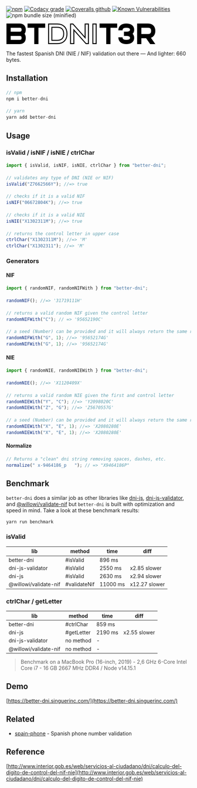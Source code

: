 [![npm](https://img.shields.io/npm/v/better-dni.svg)](http://npm.im/better-dni)
[![Codacy grade](https://img.shields.io/codacy/grade/83d00fabfa424b0dbba64735f64ff74c.svg?style=flat-square)](https://app.codacy.com/app/nahuel.scotti/better-dni)
[![Coveralls github](https://img.shields.io/coveralls/github/singuerinc/better-dni.svg?style=flat-square)](https://coveralls.io/github/singuerinc/better-dni?branch=master)
[![Known Vulnerabilities](https://snyk.io/test/github/singuerinc/better-dni/badge.svg?style=flat-square)](https://snyk.io/test/github/singuerinc/better-dni)
![npm bundle size (minified)](https://img.shields.io/bundlephobia/min/better-dni.svg?style=flat-square)

![Better DNI](logo.png)

The fastest Spanish DNI (NIE / NIF) validation out there — And lighter: 660 bytes.

## Installation

```js
// npm
npm i better-dni

// yarn
yarn add better-dni
```

## Usage

### isValid / isNIF / isNIE / ctrlChar

```js
import { isValid, isNIF, isNIE, ctrlChar } from "better-dni";

// validates any type of DNI (NIE or NIF)
isValid("Z7662566Y"); //=> true

// checks if it is a valid NIF
isNIF("06672804K"); //=> true

// checks if it is a valid NIE
isNIE("X1302311M"); //=> true

// returns the control letter in upper case
ctrlChar("X1302311M"); //=> 'M'
ctrlChar("X1302311"); //=> 'M'
```

### Generators

#### NIF

```js
import { randomNIF, randomNIFWith } from "better-dni";

randomNIF(); //=> '31719111H'

// returns a valid random NIF given the control letter
randomNIFWith("C"); // => '95652190C'

// a seed (Number) can be provided and it will always return the same result
randomNIFWith("G", 1); //=> '95652174G'
randomNIFWith("G", 1); //=> '95652174G'
```

#### NIE

```js
import { randomNIE, randomNIEWith } from "better-dni";

randomNIE(); //=> 'X1120409X'

// returns a valid random NIE given the first and control letter
randomNIEWith("Y", "C"); //=> 'Y2098020C'
randomNIEWith("Z", "G"); //=> 'Z5670557G'

// a seed (Number) can be provided and it will always return the same result
randomNIEWith("X", "E", 1); //=> 'X2080280E'
randomNIEWith("X", "E", 1); //=> 'X2080280E'
```

#### Normalize

```js
// Returns a "clean" dni string removing spaces, dashes, etc.
normalize(" x-9464186_p   "); // => "X9464186P"
```

## Benchmark

`better-dni` does a similar job as other libraries like [dni-js](https://github.com/albertfdp/dni-js/), [dni-js-validator](https://github.com/idirouhab/dni-js-validator), and [@willowi/validate-nif](https://github.com/WillowiDev/validate-nif) but `better-dni` is built with optimization and speed in mind. Take a look at these benchmark results:

```sh
yarn run benchmark
```

### isValid

| lib                   | method       | time     | diff          |
| --------------------- | ------------ | -------- | ------------- |
| better-dni            | #isValid     | 896 ms   |               |
| dni-js-validator      | #isValid     | 2550 ms  | x2.85 slower  |
| dni-js                | #isValid     | 2630 ms  | x2.94 slower  |
| @willowi/validate-nif | #validateNif | 11000 ms | x12.27 slower |

### ctrlChar / getLetter

| lib                   | method     | time    | diff         |
| --------------------- | ---------- | ------- | ------------ |
| better-dni            | #ctrlChar  | 859 ms  |              |
| dni-js                | #getLetter | 2190 ms | x2.55 slower |
| dni-js-validator      | no method  | -       |              |
| @willowi/validate-nif | no method  | -       |              |

> Benchmark on a MacBook Pro (16-inch, 2019) - 2,6 GHz 6-Core Intel Core i7 - 16 GB 2667 MHz DDR4 / Node v14.15.1

## Demo

[https://better-dni.singuerinc.com/](https://better-dni.singuerinc.com/)

## Related

- [spain-phone](https://github.com/singuerinc/spain-phone) - Spanish phone number validation

## Reference

[http://www.interior.gob.es/web/servicios-al-ciudadano/dni/calculo-del-digito-de-control-del-nif-nie](http://www.interior.gob.es/web/servicios-al-ciudadano/dni/calculo-del-digito-de-control-del-nif-nie)
